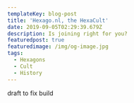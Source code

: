 ```yaml
---
templateKey: blog-post
title: 'Hexago.nl, the HexaCult'
date: 2019-09-05T02:29:39.679Z
description: Is joining right for you?
featuredpost: true
featuredimage: /img/og-image.jpg
tags:
  - Hexagons
  - Cult
  - History
---
```

draft to fix build
